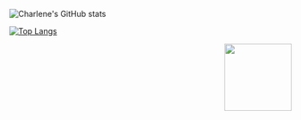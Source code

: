 

![Charlene's GitHub stats](https://github-readme-stats.vercel.app/api?username=Charlene717&show_icons=true&theme=buefy)

[![Top Langs](https://github-readme-stats.vercel.app/api/top-langs/?username=Charlene717&layout=compact)](https://github.com/Charlene717/github-readme-stats)

[<img src="https://github.com/Charlene717/CellCheck/tree/main/Figures/GSEAGO.jpg" align="right" width="120" />](https://github.com/Charlene717/GseaGo)

<!--
### Hi there 👋
[![Charlene's GitHub stats](https://github-readme-stats.vercel.app/api?username=Charlene717)](https://github.com/Charlene/github-readme-stats)

**Charlene717/Charlene717** is a ✨ _special_ ✨ repository because its `README.md` (this file) appears on your GitHub profile.

Here are some ideas to get you started:

- 🔭 I’m currently working on ...
- 🌱 I’m currently learning ...
- 👯 I’m looking to collaborate on ...
- 🤔 I’m looking for help with ...
- 💬 Ask me about ...
- 📫 How to reach me: ...
- 😄 Pronouns: ...
- ⚡ Fun fact: ...
-->
